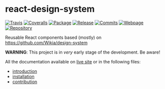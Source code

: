 # react-design-system
[![Travis](https://img.shields.io/travis/Wikia/react-design-system/master.svg?style=flat-square)](https://travis-ci.org/Wikia/react-design-system)
[![Coveralls](https://img.shields.io/coveralls/github/Wikia/react-design-system/master.svg?style=flat-square)](https://coveralls.io/github/Wikia/react-design-system)
[![Package](https://img.shields.io/github/release/Wikia/react-design-system.svg?style=flat-square)](https://github.com/Wikia/react-design-system)
[![Release](https://img.shields.io/github/package-json/v/Wikia/react-design-system.svg?style=flat-square)](https://github.com/Wikia/react-design-system/releases)
[![Commits](https://img.shields.io/github/commits-since/Wikia/react-design-system/latest.svg?style=flat-square)](https://github.com/Wikia/react-design-system/commits/master)
[![Webpage](https://img.shields.io/badge/Visit-webpage-green.svg?style=flat-square)](https://wikia.github.io/react-design-system/)
[![Repository](https://img.shields.io/badge/Visit-GitHub-green.svg?style=flat-square)](https://github.com/Wikia/react-design-system/)

Reusable React components based (mostly) on https://github.com/Wikia/design-system

**WARNING**: This project is in *very* early stage of the development. Be aware!

All the documentation available on [live site](https://wikia.github.io/react-design-system/) or in the following files:

- [introduction](styleguide/INTRODUCTION.md)
- [installation](styleguide/INSTALLATION.md)
- [contribution](styleguide/CONTRIBUTION.md)
